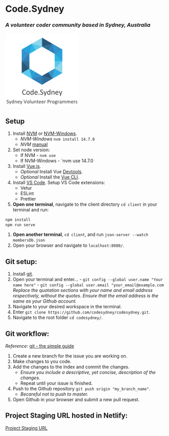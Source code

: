 # Code.Sydney

### _A volunteer coder community based in Sydney, Australia_

![Code.Sydney Logo](_docs/assets/codesydney_logo.png)

## Setup

1. Install [NVM](https://github.com/nvm-sh/nvm) or [NVM-Windows](https://github.com/coreybutler/nvm-windows).
   - _NVM-Windows_ `nvm install 14.7.0`
   - _NVM_ [manual](https://github.com/nvm-sh/nv)
2. Set node version:
   - If NVM - `nvm use`
   - If NVM-Windows - `nvm use 14.7.0
3. Install [Vue.js](https://vuejs.org/v2/guide/installation.html#NPM).
   - _Optional_ Install Vue [Devtools](https://vuejs.org/v2/guide/installation.html#Vue-Devtools).
   - _Optional_ Install the [Vue CLI](https://cli.vuejs.org/guide/installation.html).
4. Install [VS Code](https://code.visualstudio.com/download).
   Setup VS Code extensions:
   - Vetur
   - ESLint
   - Prettier
5. <b>Open one terminal</b>, navigate to the client directory `cd client` in your terminal and run:

```
npm install
npm run serve
```

1. <b>Open another terminal</b>, `cd client`, and run `json-server --watch membersDb.json`
2. Open your browser and navigate to `localhost:8080/`.

## Git setup:

1. Install [git](https://git-scm.com/downloads).
2. Open your terminal and enter... - `git config --global user.name "Your name here"` - `git config --global user.email "your_email@example.com`  
   _Replace the quotation sections with your name and email address respectively, without the quotes.
   Ensure that the email address is the same as your Github account._
3. Navigate to your desired workspace in the terminal.
4. Enter `git clone https://github.com/codesydney/codesydney.git`.
5. Navigate to the root folder `cd codesydney/`.

## Git workflow:

_Reference:_ [git - the simple guide](https://rogerdudler.github.io/git-guide/)

1. Create a new branch for the issue you are working on.
2. Make changes to you code.
3. Add the changes to the Index and commit the changes.
   - _Ensure you include a descriptive, yet concise, description of the changes._
   - Repeat until your issue is finished.
4. Push to the Github repository `git push origin "my_branch_name"`.
   - _Becareful not to push to master._
5. Open Github in your browser and submit a new pull request.

## Project Staging URL hosted in Netlify:

[Project Staging URL](https://code-dot-sydney.netlify.app/)
